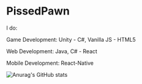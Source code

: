 # PissedPawn
I do:

Game Development: Unity - C#, Vanilla JS - HTML5

Web Development: Java, C# - React

Mobile Development: React-Native


![Anurag's GitHub stats](https://github-readme-stats.vercel.app/api?username=PissedPawn&count_private=true)
